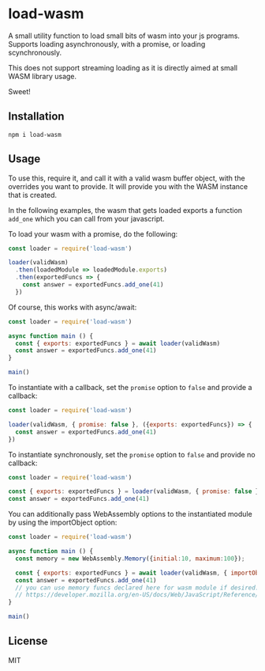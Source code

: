 # load-wasm

A small utility function to load small bits of wasm into your js programs. Supports loading asynchronously, with a promise, or loading scynchronously.

This does not support streaming loading as it is directly aimed at small WASM library usage.

Sweet!

## Installation

```
npm i load-wasm
```

## Usage

To use this, require it, and call it with a valid wasm buffer object, with the overrides you want to provide. It will provide you with the WASM instance that is created.

In the following examples, the wasm that gets loaded exports a function `add_one` which you can call from your javascript.

To load your wasm with a promise, do the following:

```js
const loader = require('load-wasm')

loader(validWasm)
  .then(loadedModule => loadedModule.exports)
  .then(exportedFuncs => {
    const answer = exportedFuncs.add_one(41)
  })
```

Of course, this works with async/await:

```js
const loader = require('load-wasm')

async function main () {
  const { exports: exportedFuncs } = await loader(validWasm)
  const answer = exportedFuncs.add_one(41)
}

main()
```

To instantiate with a callback, set the `promise` option to `false` and provide a callback:

```js
const loader = require('load-wasm')

loader(validWasm, { promise: false }, ({exports: exportedFuncs}) => {
  const answer = exportedFuncs.add_one(41)
})
```

To instantiate synchronously, set the `promise` option to `false` and provide no callback:

```js
const loader = require('load-wasm')

const { exports: exportedFuncs } = loader(validWasm, { promise: false })
const answer = exportedFuncs.add_one(41)
```

You can additionally pass WebAssembly options to the instantiated module by using the importObject option:

```js
const loader = require('load-wasm')

async function main () {
  const memory = new WebAssembly.Memory({initial:10, maximum:100});

  const { exports: exportedFuncs } = await loader(validWasm, { importObject: { js: { mem: memory } } })
  const answer = exportedFuncs.add_one(41)
  // you can use memory funcs declared here for wasm module if desired:
  // https://developer.mozilla.org/en-US/docs/Web/JavaScript/Reference/Global_Objects/WebAssembly/Memory
}

main()
```

## License

MIT
